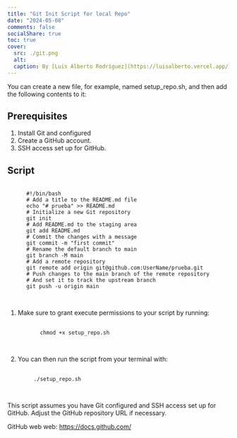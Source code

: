 ```yaml
---
title: "Git Init Script for local Repo"
date: "2024-05-08"
comments: false
socialShare: true
toc: true
cover:
  src: ./git.png
  alt:
  caption: By [Luis Alberto Rodríguez](https://luisalberto.vercel.app/)
---
```


You can create a new file, for example, named setup_repo.sh,
and then add the following contents to it:

## Prerequisites

1. Install Git and configured
2. Create a GitHub account.
3. SSH access set up for GitHub.

## Script

  <!-- markdownlint-disable MD033 -->
  <pre class="command-line language-bash" data-user="luis" data-host="machine">
    <code>
      #!/bin/bash
      # Add a title to the README.md file
      echo "# prueba" >> README.md
      # Initialize a new Git repository
      git init
      # Add README.md to the staging area
      git add README.md
      # Commit the changes with a message
      git commit -m "first commit"
      # Rename the default branch to main
      git branch -M main
      # Add a remote repository
      git remote add origin git@github.com:UserName/prueba.git
      # Push changes to the main branch of the remote repository
      # And set it to track the upstream branch
      git push -u origin main
    </code>
  </pre>

1. Make sure to grant execute permissions to your script by running:

      <!-- markdownlint-disable MD033 -->
      <pre class="command-line language-bash" data-user="luis" data-host="machine">
        <code>
          chmod +x setup_repo.sh
        </code>
      </pre>

2. You can then run the script from your terminal with:

    <!-- markdownlint-disable MD033 -->
    <pre class="command-line language-bash" data-user="luis" data-host="machine">
      <code>
        ./setup_repo.sh
      </code>
    </pre>

This script assumes you have Git configured and SSH access set up for GitHub.
Adjust the GitHub repository URL if necessary.

GitHub web web: <https://docs.github.com/>

